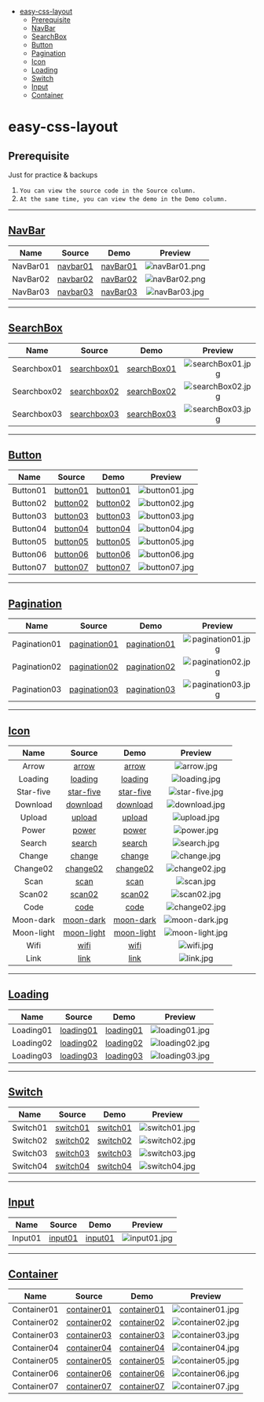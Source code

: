 - [easy-css-layout](#easy-css-layout)
  - [Prerequisite](#prerequisite)
  - [NavBar](#navbar)
  - [SearchBox](#searchbox)
  - [Button](#button)
  - [Pagination](#pagination)
  - [Icon](#icon)
  - [Loading](#loading)
  - [Switch](#switch)
  - [Input](#input)
  - [Container](#container)

easy-css-layout
===============

Prerequisite
----------------

Just for practice & backups

1.  `You can view the source code in the Source column.`
2.  `At the same time, you can view the demo in the Demo column.`

----------------

## [NavBar](https://github.com/ajycc20/easy-css-layout/tree/master/navbar)

|Name|Source|Demo|Preview|
|:---:|:---:|:---:|:---:|
|NavBar01|[navbar01](https://github.com/ajycc20/easy-css-layout/blob/master/navbar/navbar01.html)|[navBar01](https://ajycc20.github.io/easy-css-layout/navbar/navbar01.html)|![navBar01.png](https://img2.ajycc20.xyz/images/2019/08/11/cCwnFSkkb25owr2b.png)|
|NavBar02|[navbar02](https://github.com/ajycc20/easy-css-layout/blob/master/navbar/navbar02.html)|[navBar02](https://ajycc20.github.io/easy-css-layout/navbar/navbar02.html)|![navBar02.png](https://img2.ajycc20.xyz/images/2019/08/14/EagA29gpeaY1PQCr.jpg)|
|NavBar03|[navbar03](https://github.com/ajycc20/easy-css-layout/blob/master/navbar/navbar03.html)|[navBar03](https://ajycc20.github.io/easy-css-layout/navbar/navbar03.html)|![navBar03.jpg](https://img2.ajycc20.xyz/images/2019/08/20/hD5adePLWo0o01CL.jpg)|

-------------------

## [SearchBox](https://github.com/ajycc20/easy-css-layout/tree/master/searchbox)

|Name|Source|Demo|Preview|
|:---:|:---:|:---:|:---:|
|Searchbox01|[searchbox01](https://github.com/ajycc20/easy-css-layout/blob/master/searchbox/searchbox01.html)|[searchBox01](https://ajycc20.github.io/easy-css-layout/searchbox/searchbox01.html)|![searchBox01.jpg](https://img2.ajycc20.xyz/images/2019/08/12/vIrHtMwqh602KnZg.jpg)|
|Searchbox02|[searchbox02](https://github.com/ajycc20/easy-css-layout/blob/master/searchbox/searchbox02.html)|[searchBox02](https://ajycc20.github.io/easy-css-layout/searchbox/searchbox02.html)|![searchBox02.jpg](https://img2.ajycc20.xyz/images/2019/08/12/Ixnmo0YTif0HXaKq.jpg)|
|Searchbox03|[searchbox03](https://github.com/ajycc20/easy-css-layout/blob/master/searchbox/searchbox03.html)|[searchBox03](https://ajycc20.github.io/easy-css-layout/searchbox/searchbox03.html)|![searchBox03.jpg](https://img2.ajycc20.xyz/images/2019/08/24/NW5bi0gDBMHbw4c3.jpg)|

---------------------

## [Button](https://github.com/ajycc20/easy-css-layout/tree/master/button)

|Name|Source|Demo|Preview|
|:---:|:---:|:---:|:---:|
|Button01|[button01](https://github.com/ajycc20/easy-css-layout/blob/master/button/button01.html)|[button01](https://ajycc20.github.io/easy-css-layout/button/button01.html)|![button01.jpg](https://img2.ajycc20.xyz/images/2019/08/13/b1r3UulwdQHwuobA.jpg)|
|Button02|[button02](https://github.com/ajycc20/easy-css-layout/blob/master/button/button02.html)|[button02](https://ajycc20.github.io/easy-css-layout/button/button02.html)|![button02.jpg](https://img2.ajycc20.xyz/images/2019/08/15/rCbp2jdUwSK7v194.jpg)|
|Button03|[button03](https://github.com/ajycc20/easy-css-layout/blob/master/button/button03.html)|[button03](https://ajycc20.github.io/easy-css-layout/button/button03.html)|![button03.jpg](https://img2.ajycc20.xyz/images/2019/08/15/Bum6U432miq5Kwdo.jpg)|
|Button04|[button04](https://github.com/ajycc20/easy-css-layout/blob/master/button/button04.html)|[button04](https://ajycc20.github.io/easy-css-layout/button/button04.html)|![button04.jpg](https://img2.ajycc20.xyz/images/2019/08/20/owATMP2ALTKoOxVI.jpg)|
|Button05|[button05](https://github.com/ajycc20/easy-css-layout/blob/master/button/button05.html)|[button05](https://ajycc20.github.io/easy-css-layout/button/button05.html)|![button05.jpg](https://img2.ajycc20.xyz/images/2019/08/21/ag5tOhnLohv6WBTo.jpg)|
|Button06|[button06](https://github.com/ajycc20/easy-css-layout/blob/master/button/button06.html)|[button06](https://ajycc20.github.io/easy-css-layout/button/button06.html)|![button06.jpg](https://img2.ajycc20.xyz/images/2019/08/23/eAK6RRoCw9kcXM5B.jpg)|
|Button07|[button07](https://github.com/ajycc20/easy-css-layout/blob/master/button/button07.html)|[button07](https://ajycc20.github.io/easy-css-layout/button/button07.html)|![button07.jpg](https://img2.ajycc20.xyz/images/2019/08/23/qEw0YUxfQvR1GSrz.jpg)|

----------------------

## [Pagination](https://github.com/ajycc20/easy-css-layout/tree/master/pagination)

|Name|Source|Demo|Preview|
|:---:|:---:|:---:|:---:|
|Pagination01|[pagination01](https://github.com/ajycc20/easy-css-layout/blob/master/pagination/pagination01.html)|[pagination01](https://ajycc20.github.io/easy-css-layout/pagination/pagination01.html)|![pagination01.jpg](https://img2.ajycc20.xyz/images/2019/08/16/r4z2le2j5ZpTHSLu.jpg)|
|Pagination02|[pagination02](https://github.com/ajycc20/easy-css-layout/blob/master/pagination/pagination02.html)|[pagination02](https://ajycc20.github.io/easy-css-layout/pagination/pagination02.html)|![pagination02.jpg](https://img2.ajycc20.xyz/images/2019/08/16/OpYAEmsXsgftWLh4.jpg)|
|Pagination03|[pagination03](https://github.com/ajycc20/easy-css-layout/blob/master/pagination/pagination03.html)|[pagination03](https://ajycc20.github.io/easy-css-layout/pagination/pagination03.html)|![pagination03.jpg](https://img2.ajycc20.xyz/images/2019/08/18/RgfnenAPXHj4BUcA.jpg)|

----------------------

## [Icon](https://github.com/ajycc20/easy-css-layout/tree/master/icon)

|Name|Source|Demo|Preview|
|:---:|:---:|:---:|:---:|
|Arrow|[arrow](https://github.com/ajycc20/easy-css-layout/blob/master/icon/arrow.html)|[arrow](https://ajycc20.github.io/easy-css-layout/icon/arrow.html)|![arrow.jpg](https://img2.ajycc20.xyz/images/2019/08/18/oFYcjPQlhsmrm9M3.jpg)|
|Loading|[loading](https://github.com/ajycc20/easy-css-layout/blob/master/icon/loading.html)|[loading](https://ajycc20.github.io/easy-css-layout/icon/loading.html)|![loading.jpg](https://img2.ajycc20.xyz/images/2019/08/20/3G601YNz6OsUQf67.jpg)|
|Star-five|[star-five](https://github.com/ajycc20/easy-css-layout/blob/master/icon/star-five.html)|[star-five](https://ajycc20.github.io/easy-css-layout/icon/star-five.html)|![star-five.jpg](https://img2.ajycc20.xyz/images/2019/08/20/9GGQc5D6LhkgQWmh.jpg)|
|Download|[download](https://github.com/ajycc20/easy-css-layout/blob/master/icon/download.html)|[download](https://ajycc20.github.io/easy-css-layout/icon/download.html)|![download.jpg](https://img2.ajycc20.xyz/images/2019/08/20/EqxDbCtpRsBbqO8j.jpg)|
|Upload|[upload](https://github.com/ajycc20/easy-css-layout/blob/master/icon/upload.html)|[upload](https://ajycc20.github.io/easy-css-layout/icon/upload.html)|![upload.jpg](https://img2.ajycc20.xyz/images/2019/08/20/8Z41T7Dy2V5pfMIY.jpg)|
|Power|[power](https://github.com/ajycc20/easy-css-layout/blob/master/icon/power.html)|[power](https://ajycc20.github.io/easy-css-layout/icon/power.html)|![power.jpg](https://img2.ajycc20.xyz/images/2019/08/21/iwn2hcr5vICA9hGX.jpg)|
|Search|[search](https://github.com/ajycc20/easy-css-layout/blob/master/icon/search.html)|[search](https://ajycc20.github.io/easy-css-layout/icon/search.html)|![search.jpg](https://img2.ajycc20.xyz/images/2019/08/22/sHTSyzY7rOw5VtFG.jpg)|
|Change|[change](https://github.com/ajycc20/easy-css-layout/blob/master/icon/change.html)|[change](https://ajycc20.github.io/easy-css-layout/icon/change.html)|![change.jpg](https://img2.ajycc20.xyz/images/2019/08/25/1htUC4unygogS3WJ.jpg)|
|Change02|[change02](https://github.com/ajycc20/easy-css-layout/blob/master/icon/change02.html)|[change02](https://ajycc20.github.io/easy-css-layout/icon/change02.html)|![change02.jpg](https://img2.ajycc20.xyz/images/2019/08/25/ne9i5jVoPENvuWuA.jpg)|
|Scan|[scan](https://github.com/ajycc20/easy-css-layout/blob/master/icon/scan.html)|[scan](https://ajycc20.github.io/easy-css-layout/icon/scan.html)|![scan.jpg](https://img2.ajycc20.xyz/images/2019/08/27/fCnCQGsSgE0xwVwT.jpg)|
|Scan02|[scan02](https://github.com/ajycc20/easy-css-layout/blob/master/icon/scan02.html)|[scan02](https://ajycc20.github.io/easy-css-layout/icon/scan02.html)|![scan02.jpg](https://img2.ajycc20.xyz/images/2019/08/27/vZd4JgASyBMMD2Iv.jpg)|
|Code|[code](https://github.com/ajycc20/easy-css-layout/blob/master/icon/code.html)|[code](https://ajycc20.github.io/easy-css-layout/icon/code.html)|![change02.jpg](https://img2.ajycc20.xyz/images/2019/08/27/lQ4o1LJQWIC4pJX5.jpg)|
|Moon-dark|[moon-dark](https://github.com/ajycc20/easy-css-layout/blob/master/icon/moon-dark.html)|[moon-dark](https://ajycc20.github.io/easy-css-layout/icon/moon-dark.html)|![moon-dark.jpg](https://img2.ajycc20.xyz/images/2019/08/28/ZMEjMh4pc04a7aBw.jpg)|
|Moon-light|[moon-light](https://github.com/ajycc20/easy-css-layout/blob/master/icon/moon-light.html)|[moon-light](https://ajycc20.github.io/easy-css-layout/icon/moon-light.html)|![moon-light.jpg](https://img2.ajycc20.xyz/images/2019/08/28/1kaKFFxybMYsLuSp.jpg)|
|Wifi|[wifi](https://github.com/ajycc20/easy-css-layout/blob/master/icon/wifi.html)|[wifi](https://ajycc20.github.io/easy-css-layout/icon/wifi.html)|![wifi.jpg](https://img2.ajycc20.xyz/images/2019/08/28/fmJlgKWBlowlLeIv.jpg)|
|Link|[link](https://github.com/ajycc20/easy-css-layout/blob/master/icon/link.html)|[link](https://ajycc20.github.io/easy-css-layout/icon/link.html)|![link.jpg](https://img2.ajycc20.xyz/images/2019/08/28/EUwwFDvV4W96NWYH.jpg)|

----------------------

## [Loading](https://github.com/ajycc20/easy-css-layout/tree/master/loading)

|Name|Source|Demo|Preview|
|:---:|:---:|:---:|:---:|
|Loading01|[loading01](https://github.com/ajycc20/easy-css-layout/blob/master/loading/loading01.html)|[loading01](https://ajycc20.github.io/easy-css-layout/loading/loading01.html)|![loading01.jpg](https://img2.ajycc20.xyz/images/2019/08/19/JobT4PsyQGRR3KKs.jpg)|
|Loading02|[loading02](https://github.com/ajycc20/easy-css-layout/blob/master/loading/loading02.html)|[loading02](https://ajycc20.github.io/easy-css-layout/loading/loading02.html)|![loading02.jpg](https://img2.ajycc20.xyz/images/2019/08/19/Nq7KCQCF3ddy7ZKA.jpg)|
|Loading03|[loading03](https://github.com/ajycc20/easy-css-layout/blob/master/loading/loading03.html)|[loading03](https://ajycc20.github.io/easy-css-layout/loading/loading03.html)|![loading03.jpg](https://img2.ajycc20.xyz/images/2019/08/19/WngYEEs1Bh6j13x8.jpg)|

----------------------

## [Switch](https://github.com/ajycc20/easy-css-layout/tree/master/switch)

|Name|Source|Demo|Preview|
|:---:|:---:|:---:|:---:|
|Switch01|[switch01](https://github.com/ajycc20/easy-css-layout/blob/master/switch/switch01.html)|[switch01](https://ajycc20.github.io/easy-css-layout/switch/switch01.html)|![switch01.jpg](https://img2.ajycc20.xyz/images/2019/08/19/TGfJhvO6rbLgyWiP.jpg)|
|Switch02|[switch02](https://github.com/ajycc20/easy-css-layout/blob/master/switch/switch02.html)|[switch02](https://ajycc20.github.io/easy-css-layout/switch/switch02.html)|![switch02.jpg](https://img2.ajycc20.xyz/images/2019/08/23/4MZ5LrjOHs8JKDn1.jpg)|
|Switch03|[switch03](https://github.com/ajycc20/easy-css-layout/blob/master/switch/switch03.html)|[switch03](https://ajycc20.github.io/easy-css-layout/switch/switch03.html)|![switch03.jpg](https://img2.ajycc20.xyz/images/2019/08/23/cvXOSRYjxzwsX9or.jpg)|
|Switch04|[switch04](https://github.com/ajycc20/easy-css-layout/blob/master/switch/switch04.html)|[switch04](https://ajycc20.github.io/easy-css-layout/switch/switch04.html)|![switch04.jpg](https://img2.ajycc20.xyz/images/2019/08/23/mhX9zMUqla0BMdrk.jpg)|

----------------------

## [Input](https://github.com/ajycc20/easy-css-layout/tree/master/input)

|Name|Source|Demo|Preview|
|:---:|:---:|:---:|:---:|
|Input01|[input01](https://github.com/ajycc20/easy-css-layout/blob/master/input/input01.html)|[input01](https://ajycc20.github.io/easy-css-layout/input/input01.html)|![input01.jpg](https://img2.ajycc20.xyz/images/2019/08/22/NAupN86rRT0ZrM6x.jpg)|

----------------------

## [Container](https://github.com/ajycc20/easy-css-layout/tree/master/container)

|Name|Source|Demo|Preview|
|:---:|:---:|:---:|:---:|
|Container01|[container01](https://github.com/ajycc20/easy-css-layout/blob/master/container/container01.html)|[container01](https://ajycc20.github.io/easy-css-layout/container/container01.html)|![container01.jpg](https://img2.ajycc20.xyz/images/2019/08/26/hvkvTTMZyUTKXTIT.jpg)|
|Container02|[container02](https://github.com/ajycc20/easy-css-layout/blob/master/container/container02.html)|[container02](https://ajycc20.github.io/easy-css-layout/container/container02.html)|![container02.jpg](https://img2.ajycc20.xyz/images/2019/08/26/yb4cpCtNM2yjARn4.jpg)|
|Container03|[container03](https://github.com/ajycc20/easy-css-layout/blob/master/container/container03.html)|[container03](https://ajycc20.github.io/easy-css-layout/container/container03.html)|![container03.jpg](https://img2.ajycc20.xyz/images/2019/08/26/2NGXRJH8JaPxLvX3.jpg)|
|Container04|[container04](https://github.com/ajycc20/easy-css-layout/blob/master/container/container04.html)|[container04](https://ajycc20.github.io/easy-css-layout/container/container04.html)|![container04.jpg](https://img2.ajycc20.xyz/images/2019/08/26/7g6YWVIJMzYDYght.jpg)|
|Container05|[container05](https://github.com/ajycc20/easy-css-layout/blob/master/container/container05.html)|[container05](https://ajycc20.github.io/easy-css-layout/container/container05.html)|![container05.jpg](https://img2.ajycc20.xyz/images/2019/08/26/IB8iCFXFlEyMVoeN.jpg)|
|Container06|[container06](https://github.com/ajycc20/easy-css-layout/blob/master/container/container06.html)|[container06](https://ajycc20.github.io/easy-css-layout/container/container06.html)|![container06.jpg](https://img2.ajycc20.xyz/images/2019/08/26/PSTTQVMYF5IKjXLW.jpg)|
|Container07|[container07](https://github.com/ajycc20/easy-css-layout/blob/master/container/container07.html)|[container07](https://ajycc20.github.io/easy-css-layout/container/container07.html)|![container07.jpg](https://img2.ajycc20.xyz/images/2019/08/26/TTO1Fpf12YTSuQYZ.jpg)|
